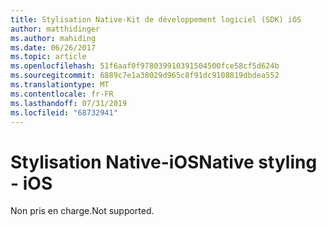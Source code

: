 ```yaml
---
title: Stylisation Native-Kit de développement logiciel (SDK) iOS
author: matthidinger
ms.author: mahiding
ms.date: 06/26/2017
ms.topic: article
ms.openlocfilehash: 51f6aaf0f978039910391504500fce58cf5d624b
ms.sourcegitcommit: 6889c7e1a38029d965c8f91dc9108819dbdea552
ms.translationtype: MT
ms.contentlocale: fr-FR
ms.lasthandoff: 07/31/2019
ms.locfileid: "68732941"
---
```

# <a name="native-styling---ios"></a><span data-ttu-id="311a7-102">Stylisation Native-iOS</span><span class="sxs-lookup"><span data-stu-id="311a7-102">Native styling - iOS</span></span>

<span data-ttu-id="311a7-103">Non pris en charge.</span><span class="sxs-lookup"><span data-stu-id="311a7-103">Not supported.</span></span>